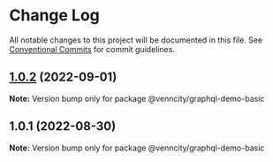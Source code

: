 # Change Log

All notable changes to this project will be documented in this file.
See [Conventional Commits](https://conventionalcommits.org) for commit guidelines.

## [1.0.2](https://github.com/venn-city/graphql-clou/compare/@venncity/graphql-demo-basic@1.0.1...@venncity/graphql-demo-basic@1.0.2) (2022-09-01)

**Note:** Version bump only for package @venncity/graphql-demo-basic





## 1.0.1 (2022-08-30)

**Note:** Version bump only for package @venncity/graphql-demo-basic
